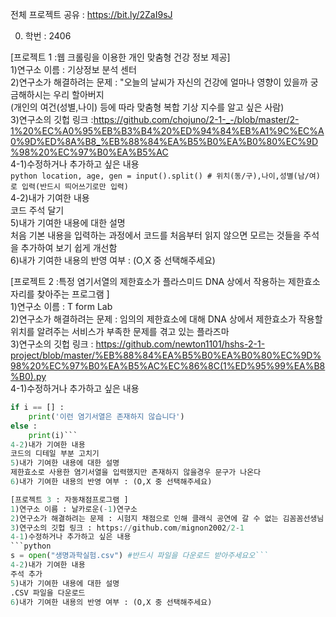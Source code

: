 전체 프로젝트 공유 : https://bit.ly/2ZaI9sJ

0. 학번 : 2406

[프로젝트 1 :웹 크롤링을 이용한 개인 맞춤형 건강 정보 제공]  
1)연구소 이름 : 기상정보 분석 센터  
2)연구소가 해결하려는 문제 : "오늘의 날씨가 자신의 건강에 얼마나 영향이 있을까 궁금해하시는 우리 할아버지  
(개인의 여건(성별,나이) 등에 따라 맞춤형 복합 기상 지수를  알고 싶은 사람)  
3)연구소의 깃헙 링크 :https://github.com/chojuno/2-1-_-/blob/master/2-1%20%EC%A0%95%EB%B3%B4%20%ED%94%84%EB%A1%9C%EC%A0%9D%ED%8A%B8_%EB%88%84%EA%B5%B0%EA%B0%80%EC%9D%98%20%EC%97%B0%EA%B5%AC  
4-1)수정하거나 추가하고 싶은 내용  
```python location, age, gen = input().split() # 위치(동/구),나이,성별(남/여)로 입력(반드시 띄어쓰기로만 입력)```  
4-2)내가 기여한 내용  
코드 주석 달기  
5)내가 기여한 내용에 대한 설명  
처음 기본 내용을 입력하는 과정에서 코드를 처음부터 읽지 않으면 모르는 것들을 주석을 추가하여 보기 쉽게 개선함  
6)내가 기여한 내용의 반영 여부 : (O,X 중 선택해주세요)  

[프로젝트 2 :특정 염기서열의 제한효소가 플라스미드 DNA 상에서 작용하는 제한효소자리를 찾아주는 프로그램 ]  
1)연구소 이름 :  T form Lab  
2)연구소가 해결하려는 문제 : 임의의 제한효소에 대해 DNA 상에서 제한효소가 작용할 위치를 알려주는 서비스가 부족한 문제를 겪고 있는 플라즈마  
3)연구소의 깃헙 링크 : https://github.com/newton1101/hshs-2-1-project/blob/master/%EB%88%84%EA%B5%B0%EA%B0%80%EC%9D%98%20%EC%97%B0%EA%B5%AC%EC%86%8C(1%ED%95%99%EA%B8%B0).py  
4-1)수정하거나 추가하고 싶은 내용  
```python  
if i == [] :
    print('이런 염기서열은 존재하지 않습니다')
else :
    print(i)```
4-2)내가 기여한 내용  
코드의 디테일 부분 고치기  
5)내가 기여한 내용에 대한 설명  
제한효소로 사용한 염기서열을 입력했지만 존재하지 않을경우 문구가 나온다  
6)내가 기여한 내용의 반영 여부 : (O,X 중 선택해주세요)  

[프로젝트 3 : 자동채점프로그램 ]  
1)연구소 이름 : 날카로운(-1)연구소  
2)연구소가 해결하려는 문제 : 시험지 채점으로 인해 클래식 공연에 갈 수 없는 김꼼꼼선생님  
3)연구소의 깃헙 링크 : https://github.com/mignon2002/2-1  
4-1)수정하거나 추가하고 싶은 내용  
```python
s = open("생명과학실험.csv") #반드시 파일을 다운로드 받아주세요오```
4-2)내가 기여한 내용  
주석 추가  
5)내가 기여한 내용에 대한 설명  
.CSV 파일을 다운로드   
6)내가 기여한 내용의 반영 여부 : (O,X 중 선택해주세요)  

